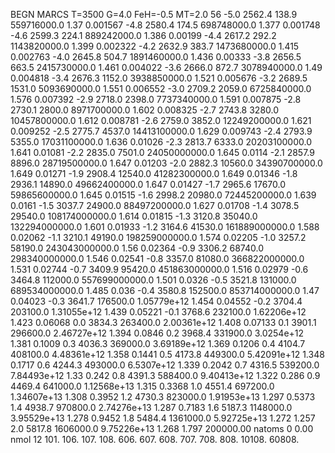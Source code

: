 BEGN
MARCS T=3500 G=4.0 FeH=-0.5 MT=2.0
                  56
-5.0 2562.4 138.9 559716000.0 1.37 0.001567 
-4.8 2580.4 174.5 698748000.0 1.377 0.001748 
-4.6 2599.3 224.1 889242000.0 1.386 0.00199 
-4.4 2617.2 292.2 1143820000.0 1.399 0.002322 
-4.2 2632.9 383.7 1473680000.0 1.415 0.002763 
-4.0 2645.8 504.7 1891460000.0 1.436 0.00333 
-3.8 2656.5 663.5 2415730000.0 1.461 0.004022 
-3.6 2666.0 872.7 3078940000.0 1.49 0.004818 
-3.4 2676.3 1152.0 3938850000.0 1.521 0.005676 
-3.2 2689.5 1531.0 5093690000.0 1.551 0.006552 
-3.0 2709.2 2059.0 6725840000.0 1.576 0.007392 
-2.9 2718.0 2398.0 7737340000.0 1.591 0.007875 
-2.8 2730.1 2800.0 8971700000.0 1.602 0.008325 
-2.7 2743.8 3280.0 10457800000.0 1.612 0.008781 
-2.6 2759.0 3852.0 12249200000.0 1.621 0.009252 
-2.5 2775.7 4537.0 14413100000.0 1.629 0.009743 
-2.4 2793.9 5355.0 17031100000.0 1.636 0.01026 
-2.3 2813.7 6333.0 20203100000.0 1.641 0.01081 
-2.2 2835.0 7501.0 24050000000.0 1.645 0.0114 
-2.1 2857.9 8896.0 28719500000.0 1.647 0.01203 
-2.0 2882.3 10560.0 34390700000.0 1.649 0.01271 
-1.9 2908.4 12540.0 41282300000.0 1.649 0.01346 
-1.8 2936.1 14890.0 49662400000.0 1.647 0.01427 
-1.7 2965.6 17670.0 59865600000.0 1.645 0.01515 
-1.6 2998.2 20980.0 72445200000.0 1.639 0.0161 
-1.5 3037.7 24900.0 88497200000.0 1.627 0.01708 
-1.4 3078.5 29540.0 108174000000.0 1.614 0.01815 
-1.3 3120.8 35040.0 132294000000.0 1.601 0.01933 
-1.2 3164.6 41530.0 161889000000.0 1.588 0.02062 
-1.1 3210.1 49190.0 198259000000.0 1.574 0.02205 
-1.0 3257.2 58190.0 243043000000.0 1.56 0.02364 
-0.9 3306.2 68740.0 298340000000.0 1.546 0.02541 
-0.8 3357.0 81080.0 366822000000.0 1.531 0.02744 
-0.7 3409.9 95420.0 451863000000.0 1.516 0.02979 
-0.6 3464.8 112000.0 557699000000.0 1.501 0.0326 
-0.5 3521.8 131000.0 689534000000.0 1.485 0.036 
-0.4 3580.8 152500.0 853714000000.0 1.47 0.04023 
-0.3 3641.7 176500.0 1.05779e+12 1.454 0.04552 
-0.2 3704.4 203100.0 1.31055e+12 1.439 0.05221 
-0.1 3768.6 232100.0 1.62206e+12 1.423 0.06068 
0.0 3834.3 263400.0 2.00361e+12 1.408 0.07133 
0.1 3901.1 296600.0 2.46727e+12 1.394 0.0846 
0.2 3968.4 331900.0 3.0254e+12 1.381 0.1009 
0.3 4036.3 369000.0 3.69189e+12 1.369 0.1206 
0.4 4104.7 408100.0 4.48361e+12 1.358 0.1441 
0.5 4173.8 449300.0 5.42091e+12 1.348 0.1717 
0.6 4244.3 493000.0 6.5307e+12 1.339 0.2042 
0.7 4316.5 539200.0 7.84493e+12 1.33 0.242 
0.8 4391.3 588400.0 9.40413e+12 1.322 0.286 
0.9 4469.4 641000.0 1.12568e+13 1.315 0.3368 
1.0 4551.4 697200.0 1.34607e+13 1.308 0.3952 
1.2 4730.3 823000.0 1.91953e+13 1.297 0.5373 
1.4 4938.7 970800.0 2.74276e+13 1.287 0.7183 
1.6 5187.3 1148000.0 3.95529e+13 1.278 0.9452 
1.8 5484.4 1361000.0 5.92725e+13 1.272 1.257 
2.0 5817.8 1606000.0 9.75226e+13 1.268 1.797 
200000.00
natoms              0      0.00
nmol          12
          101.         106.       107.      108.         606.        607.        608.
          707.         708.       808.    10108.       60808.
